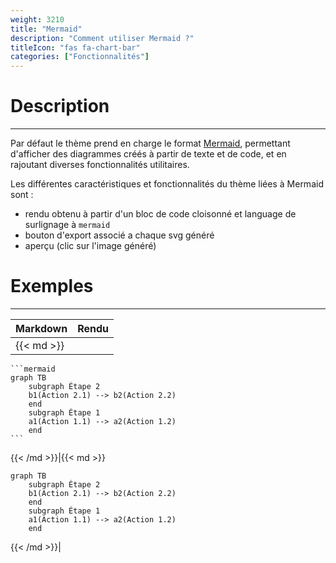 ```yaml
---
weight: 3210
title: "Mermaid"
description: "Comment utiliser Mermaid ?"
titleIcon: "fas fa-chart-bar"
categories: ["Fonctionnalités"]
---
```


# Description
---

Par défaut le thème prend en charge le format [Mermaid](https://mermaid-js.github.io/mermaid/#/), permettant d'afficher des diagrammes créés à partir de texte et de code, et en rajoutant diverses fonctionnalités utilitaires.

Les différentes caractéristiques et fonctionnalités du thème liées à Mermaid sont :
* rendu obtenu à partir d'un bloc de code cloisonné et language de surlignage à `mermaid`
* bouton d'export associé a chaque svg généré
* aperçu (clic sur l'image généré)

# Exemples
---

| Markdown | Rendu |
| -------- | ----- |
|{{< md >}}
`````````
```mermaid
graph TB
    subgraph Étape 2
    b1(Action 2.1) --> b2(Action 2.2)
    end
    subgraph Étape 1
    a1(Action 1.1) --> a2(Action 1.2)
    end
```
`````````
{{< /md >}}|{{< md >}}
```mermaid
graph TB
    subgraph Étape 2
    b1(Action 2.1) --> b2(Action 2.2)
    end
    subgraph Étape 1
    a1(Action 1.1) --> a2(Action 1.2)
    end
```
{{< /md >}}|
